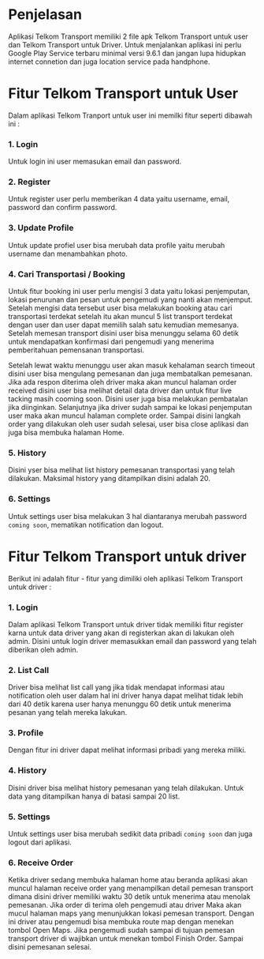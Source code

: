 # Penjelasan

Aplikasi Telkom Transport memiliki 2 file apk Telkom Transport untuk user dan Telkom Transport untuk Driver. Untuk menjalankan aplikasi ini perlu Google Play Service terbaru minimal versi 9.6.1 dan jangan lupa hidupkan internet connetion dan juga location service pada handphone.

# Fitur Telkom Transport untuk User

Dalam aplikasi Telkom Tranport untuk user ini memilki fitur seperti dibawah ini :
### 1. Login
Untuk login ini user memasukan email dan password.

### 2. Register
Untuk register user perlu memberikan 4 data yaitu username, email, password dan confirm password.

### 3. Update Profile
Untuk update profiel user bisa merubah data profile yaitu merubah username dan menambahkan photo.

### 4. Cari Transportasi / Booking
Untuk fitur booking ini user perlu mengisi 3 data yaitu lokasi penjemputan, lokasi penurunan dan pesan untuk pengemudi yang nanti akan menjemput. Setelah mengisi data tersebut user bisa melakukan booking atau cari transportasi terdekat setelah itu akan muncul 5 list transport terdekat dengan user dan user dapat memilih salah satu kemudian memesanya. Setelah memesan transport disini user bisa menunggu selama 60 detik untuk mendapatkan konfirmasi dari pengemudi yang menerima pemberitahuan pemensanan transportasi. 

Setelah lewat waktu menunggu user akan masuk kehalaman search timeout disini user bisa mengulang pemesanan dan juga membatalkan pemesanan. Jika ada respon diterima oleh driver maka akan muncul halaman order received disini user bisa melihat detail data driver dan untuk fitur live tacking masih cooming soon. Disini user juga bisa melakukan pembatalan jika diinginkan. Selanjutnya jika driver sudah sampai ke lokasi penjemputan user maka akan muncul halaman complete order. Sampai disini langkah order yang dilakukan oleh user sudah selesai, user bisa close aplikasi dan juga bisa membuka halaman Home.

### 5. History
Disini yser bisa melihat list history pemesanan transportasi yang telah dilakukan. Maksimal history yang ditampilkan disini adalah 20.

### 6. Settings
Untuk settings user bisa melakukan 3 hal diantaranya merubah password `coming soon`, mematikan notification dan logout.

# Fitur Telkom Transport untuk driver

Berikut ini adalah fitur - fitur yang dimiliki oleh aplikasi Telkom Transport untuk driver : 
### 1. Login
Dalam aplikasi Telkom Transport untuk driver tidak memiliki  fitur register karna untuk data driver yang akan di registerkan akan di lakukan oleh admin. Disini untuk login driver memasukkan email dan password yang telah diberikan oleh admin.
### 2. List Call
Driver bisa melihat list call yang jika tidak mendapat informasi atau notification oleh user dalam hal ini driver hanya dapat melihat tidak lebih dari 40 detik karena user hanya menunggu 60 detik untuk menerima pesanan yang telah mereka lakukan. 
### 3. Profile 
Dengan fitur ini driver dapat melihat informasi pribadi yang mereka miliki. 
### 4. History
Disini driver bisa melihat history pemesanan yang telah dilakukan. Untuk data yang ditampilkan hanya di batasi sampai 20 list.
### 5. Settings
Untuk settings user bisa merubah sedikit data pribadi `coming soon` dan juga logout dari aplikasi.
### 6. Receive Order
Ketika driver sedang membuka halaman home atau beranda aplikasi akan muncul halaman receive order yang menampilkan detail pemesan transport dimana disini driver memiliki waktu 30 detik untuk menerima atau menolak pemesanan. Jika order di terima oleh pengemudi atau driver Maka akan mucul halaman maps yang menunjukkan lokasi pemesan transport. Dengan ini driver atau pengemudi bisa membuka route map dengan menekan tombol Open Maps. Jika pengemudi sudah sampai di tujuan pemesan transport driver di wajibkan untuk menekan tombol Finish Order.
Sampai disini pemesanan selesai.
